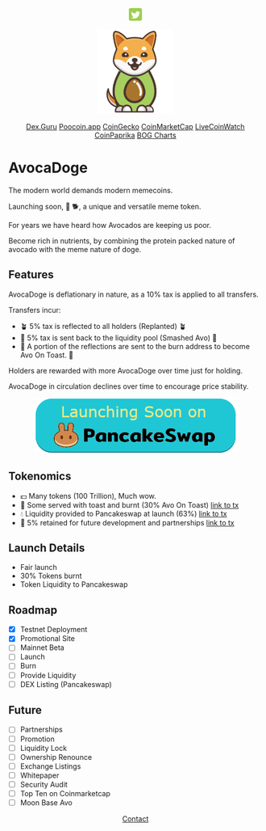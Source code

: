 
<div id="social" align="center"><p>
<a href="http://twitter.com/DogeAvoca?utm_source=avocadoge.net"><img src="social/twitter.png" width="5%" /></a>
</p></div>

<div align="center"><img src="avocadoge.svg" width="30%" alt="avocadoge logo" /></div>

<div align="center"><p>
<a href="https://dex.guru/token/0x2260fac5e5542a773aa44fbcfedf7c193bc2c599-eth?utm_source=avocadoge.net">Dex.Guru</a>
<a href="https://poocoin.app/tokens/0xe2df9f730c54400934c06a17462c41c0806ed8?utm_source=avocadoge.net">Poocoin.app</a>
<a href="https://www.coingecko.com/en/coins/avocadoge?utm_source=avocadoge.net">CoinGecko</a>
<a href="https://coinmarketcap.com/currencies/avocadoge/?utm_source=avocadoge.net">CoinMarketCap</a>
<a href="https://www.livecoinwatch.com/price/Avocadoge-AVODOGE?utm_source=avocadoge.net">LiveCoinWatch</a>
<a href="https://coinpaprika.com/coin/avodoge-avocadoge/?utm_source=avocadoge.net">CoinPaprika</a>
<a href="https://charts.bogged.finance/0xAe2DF9F730c5400934c06a17462c4C08a06ED8?utm_source=avocadoge.net">BOG Charts</a>
</p></div>

# AvocaDoge

The modern world demands modern memecoins.

Launching soon, 🥑 🐕, a unique and versatile meme token.

For years we have heard how Avocados are keeping us poor. 

Become rich in nutrients, by combining the protein packed nature of avocado with the meme nature of doge.

## Features

AvocaDoge is deflationary in nature, as a 10% tax is applied to all transfers.

Transfers incur:
  
* 🪴 5% tax is reflected  to all holders (Replanted) 🪴
* 🔨 5% tax is sent back to the liquidity pool (Smashed Avo) 🔨
* 🍞 A portion of the reflections are sent to the burn address to become Avo On Toast. 🍞
  
Holders are rewarded with more AvocaDoge over time just for holding.

AvocaDoge in circulation declines over time to encourage price stability.

<div align="center"><img src="pancakeswap.png" /></div>

## Tokenomics

* 💵 Many tokens (100 Trillion), Much wow.
* 🍞 Some served with toast and burnt (30% Avo On Toast) [link to tx](bscscan.com/token/0x09d0201faf1623b1c58F485364dC7B1893Ebc#balances)
* 💧 Liquidity provided to Pancakeswap at launch (63%) [link to tx](bscscan.com/token/0x09d0201faf1623b1c58F485364dC7B1893Ebc#balances)
* 🤝 5% retained for future development and partnerships [link to tx](bscscan.com/token/0x09d0201faf1623b1c58F485364dC7B1893Ebc#balances)

## Launch Details

* Fair launch
* 30% Tokens burnt
* Token Liquidity to Pancakeswap

## Roadmap

* [x] Testnet Deployment
* [x] Promotional Site
* [ ] Mainnet Beta
* [ ] Launch
* [ ] Burn
* [ ] Provide Liquidity
* [ ] DEX Listing (Pancakeswap)

## Future

* [ ] Partnerships
* [ ] Promotion
* [ ] Liquidity Lock
* [ ] Ownership Renounce
* [ ] Exchange Listings
* [ ] Whitepaper
* [ ] Security Audit
* [ ] Top Ten on Coinmarketcap
* [ ] Moon Base Avo

<div align="center"><p>
<a href="mailto:avocadogetoken@gmail.com">Contact</a>
</p>
</div>
